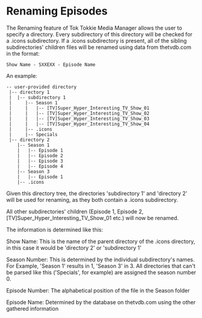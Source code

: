 # Renaming Episodes

The Renaming feature of Tok Tokkie Media Manager allows the user to specify a directory. Every subdirectory of this directory
will be checked for a .icons subdirectory. If a .icons subdirectory is present, all of the sibling subdirectories'
children files will be renamed using data from thetvdb.com in the format:

    Show Name - SXXEXX - Episode Name

An example:

    -- user-provided directory
     |-- directory 1
     |  |-- subdirectory 1
     |     |-- Season 1
     |	   |   |-- [TV]Super_Hyper_Interesting_TV_Show_01
     |	   |   |-- [TV]Super_Hyper_Interesting_TV_Show_02
     |	   |   |-- [TV]Super_Hyper_Interesting_TV_Show_03
     |	   |   |-- [TV]Super_Hyper_Interesting_TV_Show_04
     | 	   |-- .icons
     | 	   |-- Specials
     |-- directory 2
        |-- Season 1
        |   |-- Episode 1
        |   |-- Episode 2
        |   |-- Episode 3
        |   |-- Episode 4
        |-- Season 3
        |   |-- Episode 1
        |-- .icons

Given this directory tree, the directories 'subdirectory 1' and 'directory 2' will be used for renaming, as they
both contain a .icons subdirectory.

All other subdirectories' children (Episode 1, Episode 2, [TV]Super_Hyper_Interesting_TV_Show_01 etc.) will now be
renamed.

The information is determined like this:

Show Name:  This is the name of the parent directory of the .icons directory, in this case it would be 'directory 2'
or 'subdirectory 1'

Season Number:  This is determined by the individual subdirectory's names. For Example, 'Season 1' results in 1,
'Season 3' in 3. All directories that can't be parsed like this ('Specials', for example) are assigned the season
number 0.

Episode Number:  The alphabetical position of the file in the Season folder

Episode Name:  Determined by the database on thetvdb.com using the other gathered information